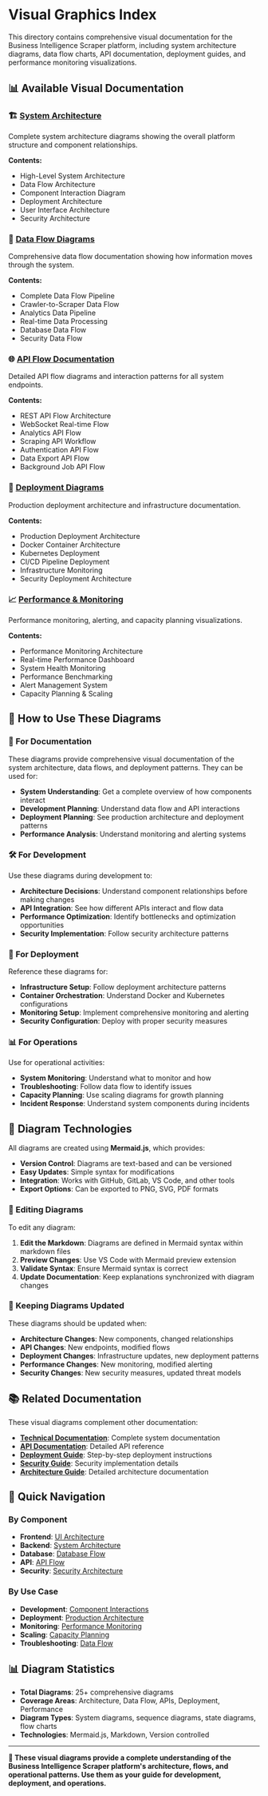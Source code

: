 # Visual Graphics Index

This directory contains comprehensive visual documentation for the Business Intelligence Scraper platform, including system architecture diagrams, data flow charts, API documentation, deployment guides, and performance monitoring visualizations.

## 📊 Available Visual Documentation

### 🏗️ [System Architecture](./system_architecture.md)

Complete system architecture diagrams showing the overall platform structure and component relationships.

**Contents:**
- High-Level System Architecture
- Data Flow Architecture
- Component Interaction Diagram
- Deployment Architecture
- User Interface Architecture
- Security Architecture

### 🌊 [Data Flow Diagrams](./data_flow.md)

Comprehensive data flow documentation showing how information moves through the system.

**Contents:**
- Complete Data Flow Pipeline
- Crawler-to-Scraper Data Flow
- Analytics Data Pipeline
- Real-time Data Processing
- Database Data Flow
- Security Data Flow

### 🌐 [API Flow Documentation](./api_flow.md)

Detailed API flow diagrams and interaction patterns for all system endpoints.

**Contents:**
- REST API Flow Architecture
- WebSocket Real-time Flow
- Analytics API Flow
- Scraping API Workflow
- Authentication API Flow
- Data Export API Flow
- Background Job API Flow

### 🚀 [Deployment Diagrams](./deployment_diagrams.md)

Production deployment architecture and infrastructure documentation.

**Contents:**
- Production Deployment Architecture
- Docker Container Architecture
- Kubernetes Deployment
- CI/CD Pipeline Deployment
- Infrastructure Monitoring
- Security Deployment Architecture

### 📈 [Performance & Monitoring](./performance_monitoring.md)

Performance monitoring, alerting, and capacity planning visualizations.

**Contents:**
- Performance Monitoring Architecture
- Real-time Performance Dashboard
- System Health Monitoring
- Performance Benchmarking
- Alert Management System
- Capacity Planning & Scaling

## 🎯 How to Use These Diagrams

### 📖 For Documentation

These diagrams provide comprehensive visual documentation of the system architecture, data flows, and deployment patterns. They can be used for:

- **System Understanding**: Get a complete overview of how components interact
- **Development Planning**: Understand data flow and API interactions
- **Deployment Planning**: See production architecture and deployment patterns
- **Performance Analysis**: Understand monitoring and alerting systems

### 🛠️ For Development

Use these diagrams during development to:

- **Architecture Decisions**: Understand component relationships before making changes
- **API Integration**: See how different APIs interact and flow data
- **Performance Optimization**: Identify bottlenecks and optimization opportunities
- **Security Implementation**: Follow security architecture patterns

### 🚀 For Deployment

Reference these diagrams for:

- **Infrastructure Setup**: Follow deployment architecture patterns
- **Container Orchestration**: Understand Docker and Kubernetes configurations
- **Monitoring Setup**: Implement comprehensive monitoring and alerting
- **Security Configuration**: Deploy with proper security measures

### 📊 For Operations

Use for operational activities:

- **System Monitoring**: Understand what to monitor and how
- **Troubleshooting**: Follow data flow to identify issues
- **Capacity Planning**: Use scaling diagrams for growth planning
- **Incident Response**: Understand system components during incidents

## 🎨 Diagram Technologies

All diagrams are created using **Mermaid.js**, which provides:

- **Version Control**: Diagrams are text-based and can be versioned
- **Easy Updates**: Simple syntax for modifications
- **Integration**: Works with GitHub, GitLab, VS Code, and other tools
- **Export Options**: Can be exported to PNG, SVG, PDF formats

### 📝 Editing Diagrams

To edit any diagram:

1. **Edit the Markdown**: Diagrams are defined in Mermaid syntax within markdown files
2. **Preview Changes**: Use VS Code with Mermaid preview extension
3. **Validate Syntax**: Ensure Mermaid syntax is correct
4. **Update Documentation**: Keep explanations synchronized with diagram changes

### 🔄 Keeping Diagrams Updated

These diagrams should be updated when:

- **Architecture Changes**: New components, changed relationships
- **API Changes**: New endpoints, modified flows
- **Deployment Changes**: Infrastructure updates, new deployment patterns
- **Performance Changes**: New monitoring, modified alerting
- **Security Changes**: New security measures, updated threat models

## 📚 Related Documentation

These visual diagrams complement other documentation:

- **[Technical Documentation](../README.md)**: Complete system documentation
- **[API Documentation](../api-documentation.md)**: Detailed API reference
- **[Deployment Guide](../deployment.md)**: Step-by-step deployment instructions
- **[Security Guide](../security.md)**: Security implementation details
- **[Architecture Guide](../ARCHITECTURE_GUIDE.md)**: Detailed architecture documentation

## 🎯 Quick Navigation

### By Component

- **Frontend**: [UI Architecture](./system_architecture.md#-user-interface-architecture)
- **Backend**: [System Architecture](./system_architecture.md#️-high-level-system-architecture)
- **Database**: [Database Flow](./data_flow.md#️-database-data-flow)
- **API**: [API Flow](./api_flow.md#-rest-api-flow-architecture)
- **Security**: [Security Architecture](./system_architecture.md#-security-architecture)

### By Use Case

- **Development**: [Component Interactions](./system_architecture.md#-component-interaction-diagram)
- **Deployment**: [Production Architecture](./deployment_diagrams.md#-production-deployment-architecture)
- **Monitoring**: [Performance Monitoring](./performance_monitoring.md#-performance-monitoring-architecture)
- **Scaling**: [Capacity Planning](./performance_monitoring.md#-capacity-planning--scaling)
- **Troubleshooting**: [Data Flow](./data_flow.md#-complete-data-flow-pipeline)

## 📊 Diagram Statistics

- **Total Diagrams**: 25+ comprehensive diagrams
- **Coverage Areas**: Architecture, Data Flow, APIs, Deployment, Performance
- **Diagram Types**: System diagrams, sequence diagrams, state diagrams, flow charts
- **Technologies**: Mermaid.js, Markdown, Version controlled


---


**🎯 These visual diagrams provide a complete understanding of the Business Intelligence Scraper platform's architecture, flows, and operational patterns. Use them as your guide for development, deployment, and operations.**
